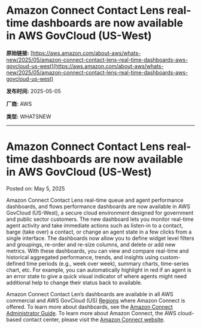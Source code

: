 # Amazon Connect Contact Lens real-time dashboards are now available in AWS GovCloud (US-West)

**原始链接:** [https://aws.amazon.com/about-aws/whats-new/2025/05/amazon-connect-contact-lens-real-time-dashboards-aws-govcloud-us-west](https://aws.amazon.com/about-aws/whats-new/2025/05/amazon-connect-contact-lens-real-time-dashboards-aws-govcloud-us-west)

**发布时间:** 2025-05-05

**厂商:** AWS

**类型:** WHATSNEW

---
# Amazon Connect Contact Lens real-time dashboards are now available in AWS GovCloud (US-West)

Posted on: May 5, 2025 

Amazon Connect Contact Lens real-time queue and agent performance dashboards, and flows performance dashboards are now available in AWS GovCloud (US-West), a secure cloud environment designed for government and public sector customers. The new dashboard lets you monitor real-time agent activity and take immediate actions such as listen-in to a contact, barge (take over) a contact, or change an agent state in a few clicks from a single interface. The dashboards now allow you to define widget level filters and groupings, re-order and re-size columns, and delete or add new metrics. With these dashboards, you can view and compare real-time and historical aggregated performance, trends, and insights using custom-defined time periods (e.g., week over week), summary charts, time-series chart, etc. For example, you can automatically highlight in red if an agent is an error state to give a quick visual indicator of where agents might need additional help to change their status back to available.  
  
Amazon Connect Contact Len’s dashboards are available in all AWS commercial and AWS GovCloud (US) [Regions](https://aws.amazon.com/about-aws/global-infrastructure/regional-product-services/) where Amazon Connect is offered. To learn more about dashboards, see the [Amazon Connect Administrator Guide](https://docs.aws.amazon.com/connect/latest/adminguide/dashboards.html). To learn more about Amazon Connect, the AWS cloud-based contact center, please visit the [Amazon Connect website](https://aws.amazon.com/connect/).

